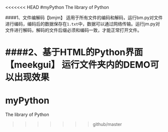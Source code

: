 <<<<<<< HEAD
#myPython
The library of Python

####1、文件编解码【bmjm】
适用于所有文件的编码和解码，运行bm.py对文件进行编码，编码后的数据保存在`1.txt`中，数据可以通过网络传输。运行jm.py对文件进行解码，解码的文件后缀必须和编码一致，才能正常打开文件。

####2、基于HTML的Python界面【meekgui】
运行文件夹内的DEMO可以出现效果
=======
# myPython
The library of Python
>>>>>>> github/master
